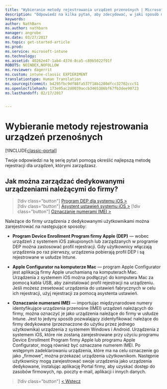 ```yaml
---
title: "Wybieranie metody rejestrowania urządzeń przenośnych | Microsoft Docs"
description: "Odpowiedz na kilka pytań, aby zdecydować, w jaki sposób ma się odbywać rejestrowanie urządzeń przenośnych w usłudze Intune"
keywords: 
author: NathBarn
ms.author: nathbarn
manager: angrobe
ms.date: 03/27/2017
ms.topic: get-started-article
ms.prod: 
ms.service: microsoft-intune
ms.technology: 
ms.assetid: 40262e47-1ab4-437d-8ca5-c89b5022f91f
ROBOTS: NOINDEX,NOFOLLOW
ms.reviewer: dagerrit
ms.custom: intune-classic EXPIERIMENT
translationtype: Human Translation
ms.sourcegitcommit: b4295fbc9df88fa537f18b1280dfcc32702ccc51
ms.openlocfilehash: 173e95ac2d0039accb3465386bf67fb3dee90723
ms.lasthandoff: 02/17/2017


---
```

# <a name="choose-how-to-enroll-mobile-devices"></a>Wybieranie metody rejestrowania urządzeń przenośnych

[!INCLUDE[classic-portal](../includes/classic-portal.md)]

Twoje odpowiedzi na tę serię pytań pomogą określić najlepszą metodę rejestracji dla urządzeń, którymi zarządzasz.

## <a name="how-will-you-manage-dedicated-corporate-owned-devices"></a>**Jak można zarządzać dedykowanymi urządzeniami należącymi do firmy?**

  > [!div class="button"]
[Program DEP dla systemu iOS >](/intune/deploy-use/ios-device-enrollment-program-in-microsoft-intune)  
> [!div class="button"]
[Asystent ustawień systemu iOS >](/intune/deploy-use/ios-setup-assistant-enrollment-in-microsoft-intune)
> [!div class="button"]
[Oznaczanie numerami IMEI >](/intune/deploy-use/specify-corporate-owned-devices-with-international-mobile-equipment-identity-imei-numbers)

  Należące do firmy urządzenia z dedykowanymi użytkownikami można zarejestrować na następujące sposoby:

  - **Program Device Enrollment Program firmy Apple (DEP)** — wobec urządzeń z systemem iOS zakupionych lub zarządzanych w programie DEP można zastosować profil rejestracji. Gdy użytkownicy włączają urządzenia po raz pierwszy, urządzenia pobierają profil DEP i są rejestrowane w usłudze Intune.

  - **Apple Configurator na komputerze Mac** — program Apple Configurator jest aplikacją firmy Apple uruchamianą na komputerach Mac. Urządzenia z systemem iOS można podłączyć do komputera Mac za pomocą kabla USB, aby zainstalować profil rejestracji na urządzeniu. Jeśli możesz zresetować urządzenia do ustawień fabrycznych w celu ich rejestracji, użyj rejestracji za pomocą asystenta ustawień.

  - **Oznaczanie numerami IMEI** — importując międzynarodowe numery identyfikujące urządzenia przenośne (IMEI) urządzeń należących do firmy, można oznaczyć je jako urządzenia należące do firmy w usłudze Intune. Jest to jedyny sposób pozwalający zidentyfikować należące do firmy dedykowane (przeznaczone do użytku przez jednego użytkownika) urządzenia z systemem Windows i Android. Urządzenia z systemem iOS, które nie zostaną zarejestrowane przy użyciu programu Device Enrollment Program firmy Apple lub programu Apple Configurator, mogą również być oznaczane numerem IMEI. Po wstępnym zadeklarowaniu urządzenia, które ma na celu oznaczenie go jako „firmowe”, można przekazać urządzenia użytkownikom. Następnie użytkownicy mogą zarejestrować swoje urządzenia jako urządzenia dedykowane, instalując aplikację Portal firmy, aby uzyskać dostęp do zasobów firmowych, np. poczty e-mail, aplikacji i innych danych.

> [!div class="button"]
[< Wstecz](choose-how-to-enroll-devices3.md)

